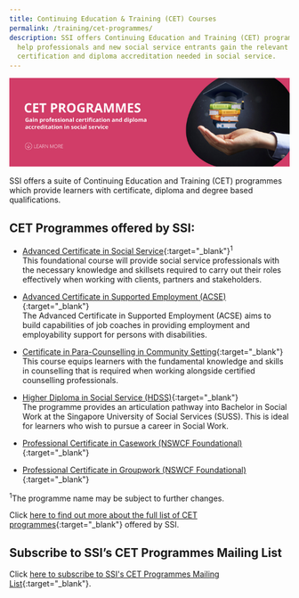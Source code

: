 ```yaml
---
title: Continuing Education & Training (CET) Courses
permalink: /training/cet-programmes/
description: SSI offers Continuing Education and Training (CET) programmes to
  help professionals and new social service entrants gain the relevant
  certification and diploma accreditation needed in social service.
---
```

![Social Service Institute (SSI) Singapore - Continuing Education & Training (CET) Courses](/images/cet-programmes-banner.png)

SSI offers a suite of Continuing Education and Training (CET) programmes which provide learners with certificate, diploma and degree based qualifications. 

## CET Programmes offered by SSI:

-   [Advanced Certificate in Social Service](/training/cet-programmes/advanced-certificate-in-social-service/){:target="_blank"}<sup>1</sup>
<br> This foundational course will provide social service professionals with the necessary knowledge and skillsets required to carry out their roles effectively when working with clients, partners and stakeholders. 

-   [Advanced Certificate in Supported Employment (ACSE)](/training/cet-programmes/advance-certificate-in-supported-employment/){:target="_blank"}  <br>The Advanced Certificate in Supported Employment (ACSE) aims to build capabilities of job coaches in providing employment and employability support for persons with disabilities.

-   [Certificate in Para-Counselling in Community Setting](/training/cet-programmes/certificate-in-para-counselling/){:target="_blank"}  <br>This course equips learners with the fundamental knowledge and skills in counselling that is required when working alongside certified counselling professionals.

-   [Higher Diploma in Social Service (HDSS)](/training/cet-programmes/higher-diploma-in-social-service/){:target="_blank"}
<br>The programme provides an articulation pathway into Bachelor in Social Work at the Singapore University of Social Services (SUSS). This is ideal for learners who wish to pursue a career in Social Work. 

- [Professional Certificate in Casework (NSWCF Foundational)](https://www.ssi.gov.sg/training/cet-programmes/professional-certificate-in-casework-(nswcf-foundational)/){:target="_blank"}

- [Professional Certificate in Groupwork (NSWCF Foundational)](https://www.ssi.gov.sg/training/cet-programmes/professional-certificate-in-group-work-(nswcf-foundational)/){:target="_blank"}

<sup>1</sup>The programme name may be subject to further changes.

Click [here to find out more about the full list of CET programmes](https://iltms.ssi.gov.sg/registration#/Course){:target="_blank"} offered by SSI.


## **Subscribe to SSI’s CET Programmes Mailing List**

Click [here to subscribe to SSI's CET Programmes Mailing List](https://form.gov.sg/#!/62062a0f8cb95c001235e55d){:target="_blank"}.